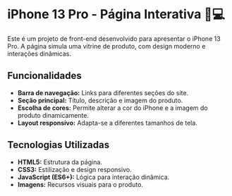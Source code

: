 # iPhone 13 Pro - Página Interativa 📱💻

Este é um projeto de front-end desenvolvido para apresentar o iPhone 13 Pro. A página simula uma vitrine de produto, com design moderno e interações dinâmicas.

## Funcionalidades

- **Barra de navegação:** Links para diferentes seções do site.
- **Seção principal:** Título, descrição e imagem do produto.
- **Escolha de cores:** Permite alterar a cor do iPhone e a imagem do produto dinamicamente.
- **Layout responsivo:** Adapta-se a diferentes tamanhos de tela.

## Tecnologias Utilizadas

- **HTML5:** Estrutura da página.
- **CSS3:** Estilização e design responsivo.
- **JavaScript (ES6+):** Lógica para interação dinâmica.
- **Imagens:** Recursos visuais para o produto.
